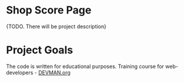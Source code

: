 # Shop Score Page

{TODO. There will be project description}

# Project Goals

The code is written for educational purposes. Training course for web-developers - [DEVMAN.org](https://devman.org)
